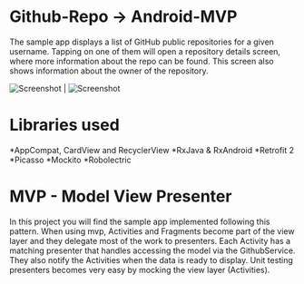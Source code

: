 # Github-Repo -> Android-MVP

The sample app displays a list of GitHub public repositories for a given username. Tapping on one of them will open a repository details screen, where more information about the repo can be found. This screen also shows information about the owner of the repository.

![Screenshot](https://github.com/sinhaDroid/GithubRepo-Android-MVP/blob/master/Screenshot_1480329510.png?raw=true "MAIN SCREEN") | ![Screenshot](https://github.com/sinhaDroid/GithubRepo-Android-MVP/blob/master/Screenshot_1480329515.png?raw=true "USER SCREEN")

# Libraries used
*AppCompat, CardView and RecyclerView
*RxJava & RxAndroid
*Retrofit 2
*Picasso
*Mockito
*Robolectric

# MVP - Model View Presenter
In this project you will find the sample app implemented following this pattern. When using mvp, Activities and Fragments become part of the view layer and they delegate most of the work to presenters. Each Activity has a matching presenter that handles accessing the model via the GithubService. They also notify the Activities when the data is ready to display. Unit testing presenters becomes very easy by mocking the view layer (Activities).
